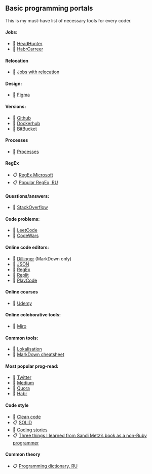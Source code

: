 ## Basic programming portals
This is my must-have list of necessary tools for every coder.

#### Jobs:
- 🤖 [HeadHunter](https://hh.ru)
- 🤖 [HabrCarreer](https://career.habr.com/)

#### Relocation
- 🤖 [Jobs with relocation](https://relocate.me/)

#### Design:
- 🤖 [Figma](https://www.figma.com/login)

#### Versions:
- 🤖 [Github](https://github.com)
- 🤖 [Dockerhub](https://hub.docker.com/)
- 🤖 [BitBucket](https://bitbucket.org/)

#### Processes
- 🔖 [Processes](./processes.md)

#### RegEx
- 📋 [RegEx Microsoft](https://docs.microsoft.com/en-us/dotnet/standard/base-types/regular-expression-language-quick-reference)
- 📋 [Popular RegEx, RU](https://habr.com/ru/post/123845/)

#### Questions/answers:
- 🤖 [StackOverflow](https://stackoverflow.com/)

#### Code problems:
- 🤖 [LeetCode](https://leetcode.com/)
- 🤖 [CodeWars](https://www.codewars.com/)

#### Online code editors:
- 🤖 [Dillinger](https://dillinger.io/) (MarkDown only)
- 🤖 [JSON](https://jsoneditoronline.org/)
- 🤖 [RegEx](https://regex101.com/)
- 🤖 [Replit](https://replit.com/languages/nodejs)
- 🤖 [PlayCode](https://playcode.io/new/)

#### Online courses
- 🤖 [Udemy](https://www.udemy.com/)

#### Online coloborative tools:
- 🤖 [Miro](https://miro.com/)

#### Common tools:
- 🤖 [Lokalisation](https://lokalise.com/home)
- 🧾 [MarkDown cheatsheet](https://www.markdownguide.org/cheat-sheet/)

#### Most popular prog-read:
- 🤖 [Twitter](https://twitter.com/)
- 🤖 [Medium](https://medium.com/)
- 🤖 [Quora](https://www.quora.com/)
- 🤖 [Habr](https://habr.com/)

#### Code style
- 📖 [Clean code](https://github.com/ryanmcdermott/clean-code-javascript)
- 📋 [SOLID](https://medium.com/webbdev/solid-4ffc018077da)
- 🤖 [Coding stories](https://codingstories.io/)
- 📋 [Three things I learned from Sandi Metz’s book as a non-Ruby programmer](https://medium.com/@mithi/review-sandi-metz-s-poodr-ch-1-4-wip-d4daac417665)

#### Common theory
- 📋 [Programming dictionary, RU](https://github.com/HowProgrammingWorks/Dictionary)
